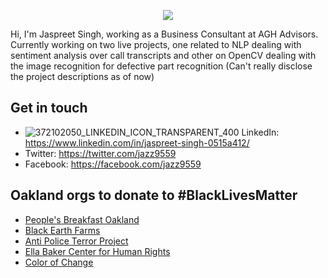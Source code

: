 <p align="center">
<img src="https://user-images.githubusercontent.com/13490001/97367217-f8363e00-1865-11eb-8f20-aa565a75df2e.gif">
</p>

Hi, I'm Jaspreet Singh, working as a Business Consultant at AGH Advisors. Currently working on two live projects, one related to NLP dealing with sentiment analysis over call transcripts and other on OpenCV dealing with the image recognition for defective part recognition (Can't really disclose the project descriptions as of now) 

## Get in touch
- ![372102050_LINKEDIN_ICON_TRANSPARENT_400](https://user-images.githubusercontent.com/82469151/147878316-f784cb3f-6b42-4108-9f2a-91ef28841e63.gif)
LinkedIn: https://www.linkedin.com/in/jaspreet-singh-0515a412/
- Twitter: https://twitter.com/jazz9559
- Facebook: https://facebook.com/jazz9559

## Oakland orgs to donate to #BlackLivesMatter
- [People's Breakfast Oakland](https://www.hellablackpod.com/pbo)
- [Black Earth Farms](https://www.blackearthfarms.com/)
- [Anti Police Terror Project](https://www.antipoliceterrorproject.org/)
- [Ella Baker Center for Human Rights](https://ellabakercenter.org/)
- [Color of Change](https://colorofchange.org/)

